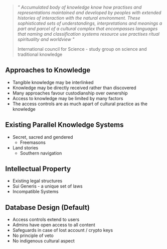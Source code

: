 >*" Accumulated body of knowledge know how practises and representations maintained and developed by peoples with extended histories of interaction with the natural environment. These sophisticated sets of understandings, interpretations and meanings a part and parcel of a cultural complex that encompasses languages that naming and classification systems resource use practises ritual spirituality and worldview "*
>
>International council for Science - study group on science and traditional knowledge

## Approaches to Knowledge
- Tangible knowledge may be interlinked
- Knowledge may be directly received rather than discovered
- Many approaches favour custodianship over ownership
- Access to knowledge may be limited by many factors
- The access controls are as much apart of cultural practice as the knowledge 

## Existing Parallel Knowledge Systems
- Secret, sacred and gendered
	- Freemasons
- Land stories
	- Southern navigation

## Intellectual Property
- Existing legal structures
- Sui Generis - a unique set of laws
- Incompatible Systems

## Database Design (Default)
- Access controls extend to users
- Admins have open access to all content
- Safeguards in case of lost account / crypto keys
- No principle of veto
- No indigenous cultural aspect